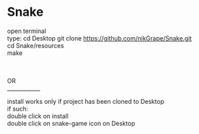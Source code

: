 # Snake

open terminal</br>
type:
cd Desktop
git clone https://github.com/nikGrape/Snake.git</br>
cd Snake/resources</br>
make</br></br></br>

OR</br>
____________</br>

install works only if project has been cloned to Desktop</br>
if such:</br>
double click on install</br>
double click on snake-game icon on Desktop</br>
